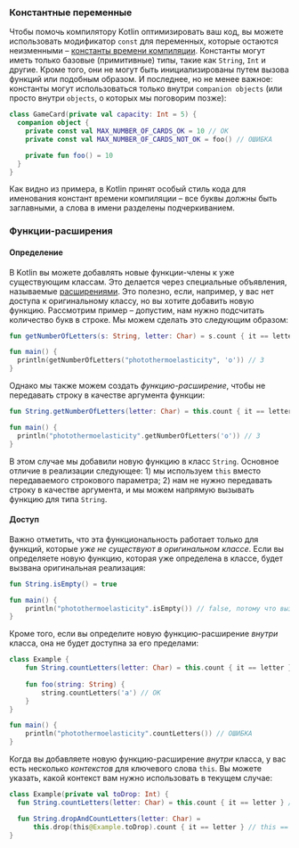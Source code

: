 ### Константные переменные

Чтобы помочь компилятору Kotlin оптимизировать ваш код, вы можете использовать модификатор `const` для переменных, которые остаются неизменными – [константы времени компиляции](https://kotlinlang.org/docs/properties.html#compile-time-constants). Константы могут иметь только базовые (примитивные) типы, такие как `String`, `Int` и другие. Кроме того, они не могут быть инициализированы путем вызова функций или подобным образом. И последнее, но не менее важное: константы могут использоваться только внутри `companion objects` (или просто внутри `objects`, о которых мы поговорим позже):

```kotlin
class GameCard(private val capacity: Int = 5) {
  companion object {
    private const val MAX_NUMBER_OF_CARDS_OK = 10 // ОК
    private const val MAX_NUMBER_OF_CARDS_NOT_OK = foo() // ОШИБКА

    private fun foo() = 10
  }
}
```

Как видно из примера, в Kotlin принят особый стиль кода для именования констант времени компиляции – все буквы должны быть заглавными, а слова в имени разделены подчеркиванием.

### Функции-расширения

#### Определение

В Kotlin вы можете добавлять новые функции-члены к уже существующим классам. Это делается через специальные объявления, называемые [расширениями](https://kotlinlang.org/docs/extensions.html). Это полезно, если, например, у вас нет доступа к оригинальному классу, но вы хотите добавить новую функцию. Рассмотрим пример – допустим, нам нужно подсчитать количество букв в строке. Мы можем сделать это следующим образом:

```kotlin
fun getNumberOfLetters(s: String, letter: Char) = s.count { it == letter }

fun main() {
  println(getNumberOfLetters("photothermoelasticity", 'o')) // 3
}
```

Однако мы также можем создать _функцию-расширение_, чтобы не передавать строку в качестве аргумента функции:
```kotlin
fun String.getNumberOfLetters(letter: Char) = this.count { it == letter }

fun main() {
  println("photothermoelasticity".getNumberOfLetters('o')) // 3
}
```

В этом случае мы добавили новую функцию в класс `String`. Основное отличие в реализации следующее: 1) мы используем `this` вместо передаваемого строкового параметра; 2) нам не нужно передавать строку в качестве аргумента, и мы можем напрямую вызывать функцию для типа `String`.

#### Доступ

Важно отметить, что эта функциональность работает только для функций, которые _уже не существуют в оригинальном классе_. Если вы определяете новую функцию, которая уже определена в классе, будет вызвана оригинальная реализация:

```kotlin
fun String.isEmpty() = true

fun main() {
    println("photothermoelasticity".isEmpty()) // false, потому что вызвана оригинальная функция isEmpty
}
```

Кроме того, если вы определите новую функцию-расширение _внутри_ класса, она не будет доступна за его пределами:

```kotlin
class Example {
    fun String.countLetters(letter: Char) = this.count { it == letter }
    
    fun foo(string: String) {
        string.countLetters('a') // ОК
    }
}

fun main() {
    println("photothermoelasticity".countLetters()) // ОШИБКА
}
```

<div class="hint" title="Нажмите, чтобы узнать о случаях с несколькими ключевыми словами `this` внутри одного класса">

Когда вы добавляете новую функцию-расширение _внутри_ класса, у вас есть несколько _контекстов_ для ключевого слова `this`. Вы можете указать, какой контекст вам нужно использовать в текущем случае:

  ```kotlin
  class Example(private val toDrop: Int) {
    fun String.countLetters(letter: Char) = this.count { it == letter } // this == String
  
    fun String.dropAndCountLetters(letter: Char) = 
        this.drop(this@Example.toDrop).count { it == letter } // this == String, this@Example == Example
  }
  ```
</div>